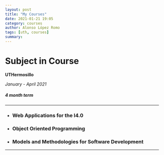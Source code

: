 ```yaml
---
layout: post
title: "My Courses"
date: 2021-01-21 19:05
category: courses
author: Alonso López Romo
tags: [uth, courses]
summary:
---
```


# Subject in Course

**UTHermosillo**

_January - April 2021_

##### 4 month term

---

- ### Web Applications for the I4.0
- ### Object Oriented Programming
- ### Models and Methodologies for Software Development

---
